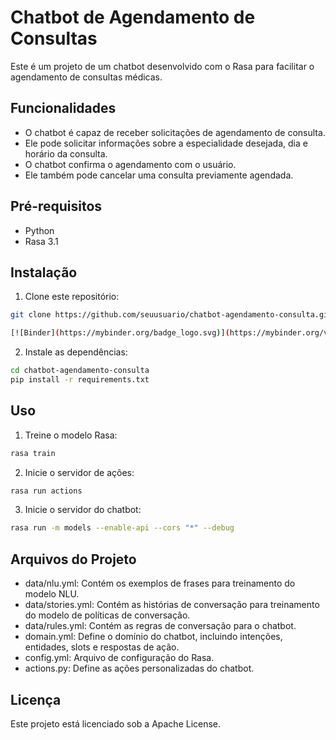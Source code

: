 # Chatbot de Agendamento de Consultas

Este é um projeto de um chatbot desenvolvido com o Rasa para facilitar o agendamento de consultas médicas.

## Funcionalidades

- O chatbot é capaz de receber solicitações de agendamento de consulta.
- Ele pode solicitar informações sobre a especialidade desejada, dia e horário da consulta.
- O chatbot confirma o agendamento com o usuário.
- Ele também pode cancelar uma consulta previamente agendada.

## Pré-requisitos

- Python 
- Rasa 3.1

## Instalação

1. Clone este repositório:

```bash
git clone https://github.com/seuusuario/chatbot-agendamento-consulta.git

[![Binder](https://mybinder.org/badge_logo.svg)](https://mybinder.org/v2/gh/Graziele-Rodrigues/demo-Rasa-Bot/HEAD)
```
2. Instale as dependências:

```bash
cd chatbot-agendamento-consulta
pip install -r requirements.txt
```

## Uso

1. Treine o modelo Rasa:

```bash
rasa train
```

2. Inicie o servidor de ações:

```bash
rasa run actions
```
3. Inicie o servidor do chatbot:
```bash
rasa run -m models --enable-api --cors "*" --debug
```

## Arquivos do Projeto
- data/nlu.yml: Contém os exemplos de frases para treinamento do modelo NLU.
- data/stories.yml: Contém as histórias de conversação para treinamento do modelo de políticas de conversação.
- data/rules.yml: Contém as regras de conversação para o chatbot.
- domain.yml: Define o domínio do chatbot, incluindo intenções, entidades, slots e respostas de ação.
- config.yml: Arquivo de configuração do Rasa.
- actions.py: Define as ações personalizadas do chatbot.

## Licença
Este projeto está licenciado sob a Apache License.